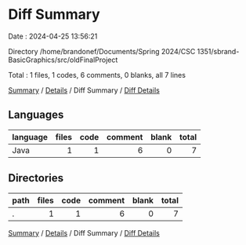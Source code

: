 # Diff Summary

Date : 2024-04-25 13:56:21

Directory /home/brandonef/Documents/Spring 2024/CSC 1351/sbrand-BasicGraphics/src/oldFinalProject

Total : 1 files,  1 codes, 6 comments, 0 blanks, all 7 lines

[Summary](results.md) / [Details](details.md) / Diff Summary / [Diff Details](diff-details.md)

## Languages
| language | files | code | comment | blank | total |
| :--- | ---: | ---: | ---: | ---: | ---: |
| Java | 1 | 1 | 6 | 0 | 7 |

## Directories
| path | files | code | comment | blank | total |
| :--- | ---: | ---: | ---: | ---: | ---: |
| . | 1 | 1 | 6 | 0 | 7 |

[Summary](results.md) / [Details](details.md) / Diff Summary / [Diff Details](diff-details.md)